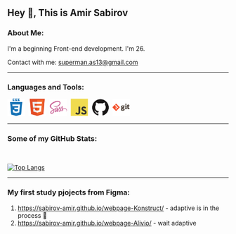 
## Hey :wave:, This is Amir Sabirov



### About Me:
I'm a beginning Front-end development. I'm 26.    

Contact with me: superman.as13@gmail.com

---

### Languages and Tools:

<div>
  <img src="https://github.com/devicons/devicon/blob/master/icons/css3/css3-plain-wordmark.svg"  title="CSS3" alt="CSS" width="40" height="40"/>&nbsp;
  <img src="https://github.com/devicons/devicon/blob/master/icons/html5/html5-original.svg" title="HTML5" alt="HTML" width="40" height="40"/>&nbsp;
  <img src="https://github.com/devicons/devicon/blob/master/icons/sass/sass-original.svg" title="SASS" alt="SASS" width="40" height="40"/>&nbsp;
  <img src="https://github.com/devicons/devicon/blob/master/icons/javascript/javascript-original.svg" title="JavaScript" alt="JavaScript" width="40" height="40"/>&nbsp;
  <img src="https://github.com/devicons/devicon/blob/master/icons/github/github-original.svg" title="GitHub" alt="GitHub" width="40" height="40"/>&nbsp;
  <img src="https://github.com/devicons/devicon/blob/master/icons/git/git-original-wordmark.svg" title="Git" alt="Git" width="40" height="40"/>
</div>

---

### Some of my GitHub Stats:

<img src="https://komarev.com/ghpvc/?username=Sabirov-Amir&style=flat-square&color=blue" alt=""/>   

[![Top Langs](https://github-readme-stats.vercel.app/api/top-langs/?username=Sabirov-Amir&layout=compact&theme=vision-friendly-dark)](https://github.com/anuraghazra/github-readme-stats)

---

### My first study pjojects from Figma: 
1. https://sabirov-amir.github.io/webpage-Konstruct/ - adaptive is in the process :stars:
2. https://sabirov-amir.github.io/webpage-Alivio/ - wait adaptive

